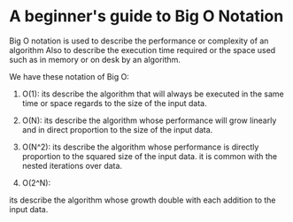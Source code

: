 # A beginner's guide to Big O Notation

Big O notation is used to describe the performance or complexity of an algorithm Also to describe the execution time required or the space used such as in memory or on desk by an algorithm.

We have these notation of Big O:

1. O(1): 
its describe the algorithm that will always be executed in the same time or space regards to the size of the input data.

2. O(N): 
its describe the algorithm whose performance will grow linearly and in direct proportion to the size of the input data.

3. O(N^2): 
its describe the algorithm whose performance is directly proportion to the squared size of the input data. it is common with the nested iterations over data.

4. O(2^N):

its describe the algorithm whose growth double with each addition to the input data.
